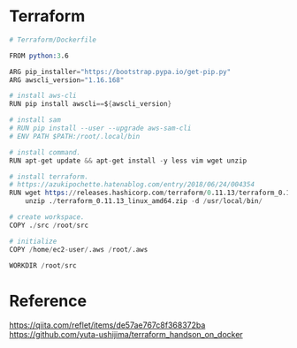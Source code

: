 # Terraform

```s
# Terraform/Dockerfile

FROM python:3.6

ARG pip_installer="https://bootstrap.pypa.io/get-pip.py"
ARG awscli_version="1.16.168"

# install aws-cli
RUN pip install awscli==${awscli_version}

# install sam
# RUN pip install --user --upgrade aws-sam-cli
# ENV PATH $PATH:/root/.local/bin

# install command.
RUN apt-get update && apt-get install -y less vim wget unzip

# install terraform.
# https://azukipochette.hatenablog.com/entry/2018/06/24/004354
RUN wget https://releases.hashicorp.com/terraform/0.11.13/terraform_0.11.13_linux_amd64.zip && \
    unzip ./terraform_0.11.13_linux_amd64.zip -d /usr/local/bin/

# create workspace.
COPY ./src /root/src

# initialize
COPY /home/ec2-user/.aws /root/.aws

WORKDIR /root/src
```

# Reference
https://qiita.com/reflet/items/de57ae767c8f368372ba
https://github.com/yuta-ushijima/terraform_handson_on_docker